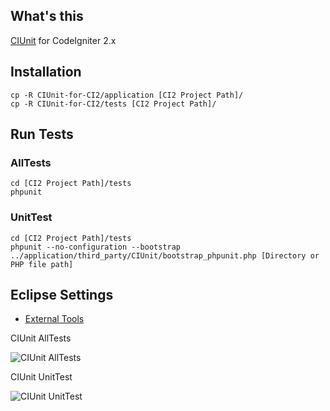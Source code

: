 ## What's this
[CIUnit](https://bitbucket.org/rafsoaken/ciunit) for CodeIgniter 2.x

## Installation
	cp -R CIUnit-for-CI2/application [CI2 Project Path]/
	cp -R CIUnit-for-CI2/tests [CI2 Project Path]/

## Run Tests
### AllTests
	cd [CI2 Project Path]/tests
	phpunit

### UnitTest
	cd [CI2 Project Path]/tests
	phpunit --no-configuration --bootstrap ../application/third_party/CIUnit/bootstrap_phpunit.php [Directory or PHP file path]

## Eclipse Settings
* [External Tools](http://fukata.org/2011/06/19/codeigniter2-tips-ciunit-for-ci2-on-eclipse/)

CIUnit AllTests

![CIUnit AllTests](http://farm3.static.flickr.com/2589/5847466967_be828bd800.jpg)

CIUnit UnitTest

![CIUnit UnitTest](http://farm4.static.flickr.com/3452/5848025028_d5ce7618cf.jpg)
